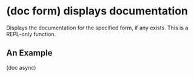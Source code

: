 # (doc form) displays documentation
Displays the documentation for the specified form, if any exists. This is a REPL-only function.

## An Example

  (doc async)
